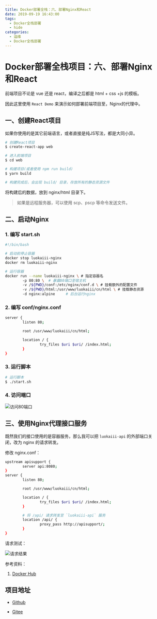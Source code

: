 ```yaml
---
title: Docker部署全栈：六、部署Nginx和React
date: 2019-09-19 16:43:00
tags: 
  - Docker全栈部署
  - hide
categories:
  - 运维
  - Docker全栈部署
---
```


# Docker部署全栈项目：六、部署Nginx和React

前端项目不论是 vue 还是 react，编译之后都是 html + css +js 的模板。

因此这里使用 `React Demo` 来演示如何部署前端项目至，Nginx的代理中。

## 一、创建React项目

如果你使用的是其它前端语言，或者直接是纯JS写法，都是大同小异。

```sh
# 创建React项目
$ create-react-app web

# 进入前端项目
$ cd web

# 构建项目(或者使用 npm run build)
$ yarn build 

# 构建完成后，会出现 build/ 目录，存放所有的静态资源文件
```

将构建后的数据，放到 nginx/html 目录下。

> 如果是远程服务器，可以使用 scp、pscp 等命令发送文件。

## 二、启动Nginx

### 1. 编写 start.sh

```sh
#!/bin/bash

# 启动前停止容器
docker stop luokaiii-nginx
docker rm luokaiii-nginx

# 运行容器
docker run --name luokaiii-nginx \ # 指定容器名
        -p 80:80 \	# 暴露80端口至宿主机
        -v /${PWD}/conf:/etc/nginx/conf.d \	# 挂载额外的配置文件
        -v /${PWD}/html:/usr/www/luokaiii/cn/html \	# 挂载静态资源
        -d nginx:alpine 	# 后台运行nginx
```

### 2. 编写 conf/nginx.conf

```sh
server {
        listen 80;

        root /usr/www/luokaiii/cn/html;

        location / {
                try_files $uri $uri/ /index.html;
        }
}
```

### 3. 运行脚本

```sh
# 运行脚本
$ ./start.sh
```

### 4. 访问端口

![访问80端口](https://i.loli.net/2019/09/24/ur4k3zwVv1AYeZX.png)

## 三、使用Nginx代理接口服务

既然我们的接口使用的是容器服务，那么我可以把 `luokaiii-api` 的外部端口关闭，改为 nginx 的请求转发。

修改 nginx.conf：

```sh
upstream apisupport {
        server api:8080;
}
server {
        listen 80;

        root /usr/www/luokaiii/cn/html;

        location / {
                try_files $uri $uri/ /index.html;
        }

		# 将 /api/ 请求转发至 `luokaiii-api` 服务
        location /api/ {
                proxy_pass http://apisupport/;
        }
}

```

请求测试：

![请求结果](https://i.loli.net/2019/09/24/zx2qnsV7OCurgSH.png)

参考资料：

1. [Docker Hub](https://hub.docker.com/_/nginx)

## 项目地址

- [Github](https://github.com/luokaiii/luokaiii.docker-images)

- [Gitee](https://gitee.com/luokaiii/luokaiii.docker-images)